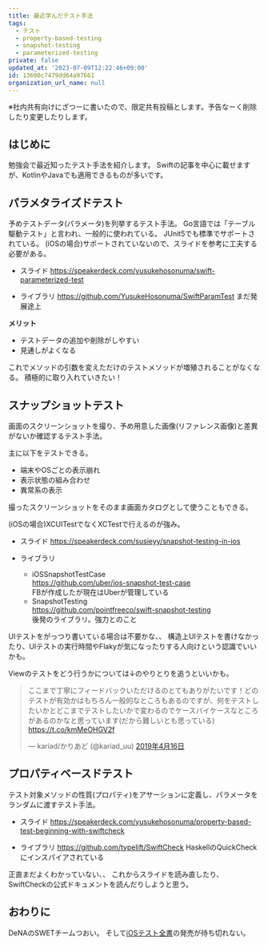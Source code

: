 ```yaml
---
title: 最近学んだテスト手法
tags:
  - テスト
  - property-based-testing
  - snapshot-testing
  - parameterized-testing
private: false
updated_at: '2023-07-09T12:22:46+09:00'
id: 13600c7479dd64a97661
organization_url_name: null
---
```

※社内共有向けにざつーに書いたので、限定共有投稿とします。予告なーく削除したり変更したりします。

## はじめに

勉強会で最近知ったテスト手法を紹介します。
Swiftの記事を中心に載せますが、KotlinやJavaでも適用できるものが多いです。

## パラメタライズドテスト

予めテストデータ(パラメータ)を列挙するテスト手法。
Go言語では「テーブル駆動テスト」と言われ、一般的に使われている。
JUnit5でも標準でサポートされている。
(iOSの場合)サポートされていないので、スライドを参考に工夫する必要がある。

- スライド
https://speakerdeck.com/yusukehosonuma/swift-parameterized-test

- ライブラリ
https://github.com/YusukeHosonuma/SwiftParamTest
まだ発展途上

__メリット__

- テストデータの追加や削除がしやすい
- 見通しがよくなる

これでメソッドの引数を変えただけのテストメソッドが増殖されることがなくなる。
積極的に取り入れていきたい！

## スナップショットテスト

画面のスクリーンショットを撮り、予め用意した画像(リファレンス画像)と差異がないか確認するテスト手法。

主に以下をテストできる。

- 端末やOSごとの表示崩れ
- 表示状態の組み合わせ
- 異常系の表示

撮ったスクリーンショットをそのまま画面カタログとして使うこともできる。

(iOSの場合)XCUITestでなくXCTestで行えるのが強み。

- スライド
https://speakerdeck.com/susieyy/snapshot-testing-in-ios

- ライブラリ
  - iOSSnapshotTestCase  
  https://github.com/uber/ios-snapshot-test-case  
  FBが作成したが現在はUberが管理している
  - SnapshotTesting  
  https://github.com/pointfreeco/swift-snapshot-testing  
  後発のライブラリ。強力とのこと

UIテストをがっつり書いている場合は不要かな、、
構造上UIテストを書けなかったり、UIテストの実行時間やFlakyが気になったりする人向けという認識でいいかも。

Viewのテストをどう行うかについては↓のやりとりを追うといいかも。

<blockquote class="twitter-tweet" data-lang="ja"><p lang="ja" dir="ltr">ここまで丁寧にフィードバックいただけるのとてもありがたいです！どのテストが有効かはもちろん一般的なところもあるのですが、何をテストしたいかとどこまでテストしたいかで変わるのでケースバイケースなところがあるのかなと思っています(だから難しいとも思っている) <a href="https://t.co/kmMeOHGV2f">https://t.co/kmMeOHGV2f</a></p>&mdash; kariad/かりあど (@kariad_uu) <a href="https://twitter.com/kariad_uu/status/1118200837233238016?ref_src=twsrc%5Etfw">2019年4月16日</a></blockquote>
<script async src="https://platform.twitter.com/widgets.js" charset="utf-8"></script>

## プロパティベースドテスト

テスト対象メソッドの性質(プロパティ)をアサーションに定義し、パラメータをランダムに渡すテスト手法。

- スライド
https://speakerdeck.com/yusukehosonuma/property-based-test-beginning-with-swiftcheck

- ライブラリ
https://github.com/typelift/SwiftCheck
HaskellのQuickCheckにインスパイアされている

正直まだよくわかっていない、、
これからスライドを読み直したり、SwiftCheckの公式ドキュメントを読んだりしようと思う。

## おわりに

DeNAのSWETチームつおい。
そして[iOSテスト全書](https://peaks.cc/iOS_testing)の発売が待ち切れない。

